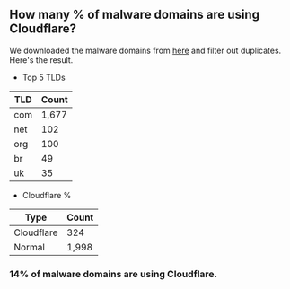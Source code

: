 ## How many % of malware domains are using Cloudflare?


We downloaded the malware domains from [here](https://urlhaus.abuse.ch) and filter out duplicates.
Here's the result.


[//]: # (start replacement)


- Top 5 TLDs

| TLD | Count |
| --- | --- |
| com | 1,677 |
| net | 102 |
| org | 100 |
| br | 49 |
| uk | 35 |


- Cloudflare %

| Type | Count |
| --- | --- |
| Cloudflare | 324 |
| Normal | 1,998 |


### 14% of malware domains are using Cloudflare.